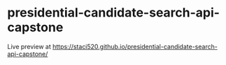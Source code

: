 # presidential-candidate-search-api-capstone

Live preview at https://staci520.github.io/presidential-candidate-search-api-capstone/
